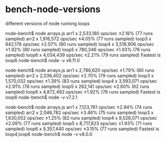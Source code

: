 # bench-node-versions
different versions of node running loops

  node-bench$ node arrays.js 
  arr1 x 2,533,180 ops/sec ±2.18% (77 runs sampled)
  arr2 x 1,916,572 ops/sec ±4.05% (77 runs sampled)
  loop3 x 842,178 ops/sec ±2.07% (80 runs sampled)
  loop4 x 3,518,906 ops/sec ±1.92% (80 runs sampled)
  loop5 x 780,346 ops/sec ±1.93% (76 runs sampled)
  loop6 x 4,034,439 ops/sec ±2.21% (79 runs sampled)
  Fastest is loop6
  node-bench$ node -v
  v6.11.0

  node-bench$ node arrays.js 
  arr1 x 2,786,620 ops/sec ±1.79% (80 runs sampled)
  arr2 x 2,036,402 ops/sec ±2.70% (79 runs sampled)
  loop3 x 1,570,032 ops/sec ±1.39% (83 runs sampled)
  loop4 x 3,593,071 ops/sec ±2.91% (78 runs sampled)
  loop5 x 262,141 ops/sec ±2.60% (62 runs sampled)
  loop6 x 4,872,492 ops/sec ±1.92% (78 runs sampled)
  Fastest is loop6
  node-bench$ node -v
  v7.2.1

  node-bench$ node arrays.js 
  arr1 x 7,123,761 ops/sec ±2.94% (74 runs sampled)
  arr2 x 2,046,782 ops/sec ±3.46% (75 runs sampled)
  loop3 x 1,630,052 ops/sec ±1.25% (82 runs sampled)
  loop4 x 9,526,071 ops/sec ±2.09% (77 runs sampled)
  loop5 x 8,717,823 ops/sec ±1.93% (71 runs sampled)
  loop6 x 9,357,440 ops/sec ±3.15% (77 runs sampled)
  Fastest is loop4,loop6
  node-bench$ node -v
  v8.0.0
